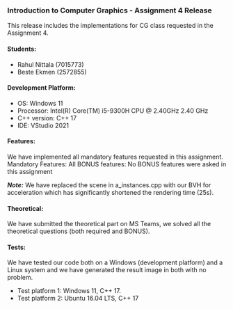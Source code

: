 ### Introduction to Computer Graphics - Assignment 4 Release

This release includes the implementations for CG class requested in the Assignment 4.

#### Students:

* Rahul Nittala (7015773)
* Beste Ekmen   (2572855)
           
#### Development Platform:

* OS: Windows 11
* Processor: Intel(R) Core(TM) i5-9300H CPU @ 2.40GHz 2.40 GHz
* C++ version: C++ 17 
* IDE: VStudio 2021

#### Features:
We have implemented all mandatory features requested in this assignment.
Mandatory Features: All
BONUS features: No BONUS features were asked in this assignment

***Note:*** We have replaced the scene in a_instances.cpp with our BVH for acceleration which has significantly shortened the rendering time (25s).

#### Theoretical:
We have submitted the theoretical part on MS Teams, we solved all the theoretical questions (both required and BONUS).

#### Tests:

We have tested our code both on a Windows (development platform) and a Linux system and we have generated the result image in both with no problem.

* Test platform 1: Windows 11, C++ 17.
* Test platform 2: Ubuntu 16.04 LTS, C++ 17